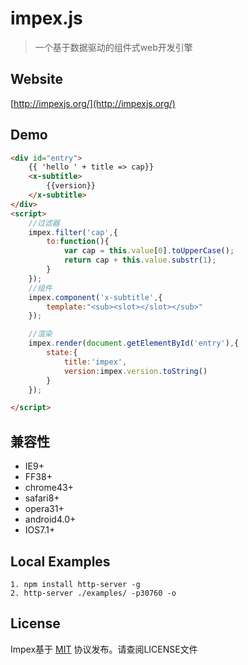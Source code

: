 # impex.js

> 一个基于数据驱动的组件式web开发引擎

## Website
[http://impexjs.org/](http://impexjs.org/)

## Demo

```html
<div id="entry">
    {{ 'hello ' + title => cap}}
    <x-subtitle>
        {{version}}
    </x-subtitle>
</div>
<script>
	//过滤器
    impex.filter('cap',{
        to:function(){
            var cap = this.value[0].toUpperCase();
            return cap + this.value.substr(1);
        }
    });
    //组件
    impex.component('x-subtitle',{
        template:"<sub><slot></slot></sub>"
    });

    //渲染
    impex.render(document.getElementById('entry'),{
        state:{
            title:'impex',
            version:impex.version.toString()
        }
    });

</script>
```

## 兼容性
* IE9+
* FF38+
* chrome43+
* safari8+
* opera31+
* android4.0+
* IOS7.1+

## Local Examples

```
1. npm install http-server -g
2. http-server ./examples/ -p30760 -o
```

## License

Impex基于 [MIT](http://opensource.org/licenses/MIT) 协议发布。请查阅LICENSE文件
